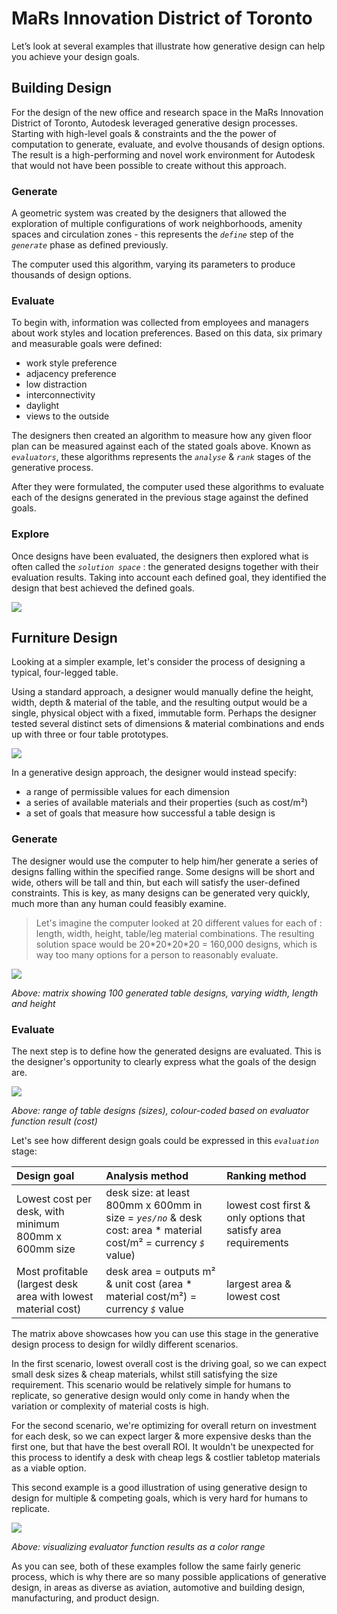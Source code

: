# MaRs Innovation District of Toronto

Let’s look at several examples that illustrate how generative design can help you achieve your design goals.

## Building Design

For the design of the new office and research space in the MaRs Innovation District of Toronto, Autodesk leveraged generative design processes. Starting with high-level goals & constraints and the the power of computation to generate, evaluate, and evolve thousands of design options. The result is a high-performing and novel work environment for Autodesk that would not have been possible to create without this approach.

### Generate

A geometric system was created by the designers that allowed the exploration of multiple configurations of work neighborhoods, amenity spaces and circulation zones - this represents the _`define`_ step of the _`generate`_ phase as defined previously.

The computer used this algorithm, varying its parameters to produce thousands of design options.

### Evaluate

To begin with, information was collected from employees and managers about work styles and location preferences. Based on this data, six primary and measurable goals were defined:

* work style preference
* adjacency preference
* low distraction
* interconnectivity
* daylight
* views to the outside

The designers then created an algorithm to measure how any given floor plan can be measured against each of the stated goals above. Known as _`evaluators`_, these algorithms represents the _`analyse`_ & _`rank`_ stages of the generative process.

After they were formulated, the computer used these algorithms to evaluate each of the designs generated in the previous stage against the defined goals.

### Explore

Once designs have been evaluated, the designers then explored what is often called the _`solution space`_ : the generated designs together with their evaluation results. Taking into account each defined goal, they identified the design that best achieved the defined goals.

![](https://github.com/martinstacey/RefineryPrimer/tree/0283ff7f125d787dfb4800dfabd3d5893bc49f45/01-introduction/01-02_generative-design/.gitbook/assets/autodesk-project-mars.jpg)

## Furniture Design

Looking at a simpler example, let's consider the process of designing a typical, four-legged table.

Using a standard approach, a designer would manually define the height, width, depth & material of the table, and the resulting output would be a single, physical object with a fixed, immutable form. Perhaps the designer tested several distinct sets of dimensions & material combinations and ends up with three or four table prototypes.

![](https://github.com/martinstacey/RefineryPrimer/tree/0283ff7f125d787dfb4800dfabd3d5893bc49f45/01-introduction/01-02_generative-design/.gitbook/assets/table.PNG)

In a generative design approach, the designer would instead specify:

* a range of permissible values for each dimension
* a series of available materials and their properties \(such as cost/m²\)
* a set of goals that measure how successful a table design is

### Generate

The designer would use the computer to help him/her generate a series of designs falling within the specified range. Some designs will be short and wide, others will be tall and thin, but each will satisfy the user-defined constraints. This is key, as many designs can be generated very quickly, much more than any human could feasibly examine.

> Let's imagine the computer looked at 20 different values for each of : length, width, height, table/leg material combinations. The resulting solution space would be 20\*20\*20\*20 = 160,000 designs, which is way too many options for a person to reasonably evaluate.

![](https://github.com/martinstacey/RefineryPrimer/tree/0283ff7f125d787dfb4800dfabd3d5893bc49f45/01-introduction/01-02_generative-design/.gitbook/assets/tables-multiobjective.png)

_Above: matrix showing 100 generated table designs, varying width, length and height_

### Evaluate

The next step is to define how the generated designs are evaluated. This is the designer's opportunity to clearly express what the goals of the design are.

![](https://github.com/martinstacey/RefineryPrimer/tree/0283ff7f125d787dfb4800dfabd3d5893bc49f45/01-introduction/01-02_generative-design/.gitbook/assets/tables-singleobjective.png)

_Above: range of table designs \(sizes\), colour-coded based on evaluator function result \(cost\)_

Let's see how different design goals could be expressed in this _`evaluation`_ stage:

| Design goal | Analysis method | Ranking method |
| :--- | :--- | :--- |
| Lowest cost per desk, with minimum 800mm x 600mm size | desk size: at least 800mm x 600mm in size = _`yes/no`_   &  desk cost: area \* material cost/m² = currency _`$`_ value\) | lowest cost first & only options that satisfy area requirements |
| Most profitable  \(largest desk area with lowest material cost\) | desk area = outputs m²  &  unit cost \(area \* material cost/m²\) = currency _`$`_ value | largest area & lowest cost |

The matrix above showcases how you can use this stage in the generative design process to design for wildly different scenarios.

In the first scenario, lowest overall cost is the driving goal, so we can expect small desk sizes & cheap materials, whilst still satisfying the size requirement. This scenario would be relatively simple for humans to replicate, so generative design would only come in handy when the variation or complexity of material costs is high.

For the second scenario, we're optimizing for overall return on investment for each desk, so we can expect larger & more expensive desks than the first one, but that have the best overall ROI. It wouldn't be unexpected for this process to identify a desk with cheap legs & costlier tabletop materials as a viable option.

This second example is a good illustration of using generative design to design for multiple & competing goals, which is very hard for humans to replicate.

![](https://github.com/martinstacey/RefineryPrimer/tree/0283ff7f125d787dfb4800dfabd3d5893bc49f45/01-introduction/01-02_generative-design/.gitbook/assets/tables-multiobjective_colour.png)

_Above: visualizing evaluator function results as a color range_

As you can see, both of these examples follow the same fairly generic process, which is why there are so many possible applications of generative design, in areas as diverse as aviation, automotive and building design, manufacturing, and product design.

